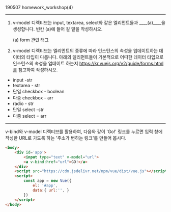 190507 homework_workshop(4)

---

1. v-model 디렉티브는 input, textarea, select와 같은 엘리먼트들과 ____(a)____을 생성합니다. 빈칸 (a)에 들어 갈 말을 작성하시오.

   (a) form 관련 태그

   

2. v-model 디렉티브는 엘리먼트의 종류에 따라 인스턴스의 속성을 업데이트하는 데이터의 타입이 다릅니다. 아래의 엘리먼트들이 기본적으로 어떠한 데이터 타입으로 인스턴스의 속성을 업데이트 하는지 https://kr.vuejs.org/v2/guide/forms.html를 참고하여 작성하시오.

- input -str
- textarea  - str
- 단일 checkbox  - boolean
- 다중 checkbox  - arr
-  radio - str
-  단일 select -str
-  다중 select = arr

---

 v-bind와 v-model 디렉티브를 활용하여, 다음와 같이 'Go!' 링크를 누르면 입력 창에 작성한 URL로 가도록 하는 '주소가 변하는 링크'를 만들어 봅시다.

```html
<body>
    <div id='app'>
        <input type="text" v-model="url">
        <a v-bind:href="url">GO!</a>
    </div>
    <script src="https://cdn.jsdelivr.net/npm/vue/dist/vue.js"></script>
    <script>
        const app = new Vue({
            el: '#app',
            data:{ url:'', }
        })
    </script>
</body>
```

